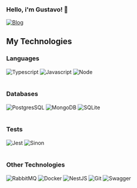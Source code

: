 

### Hello, i'm Gustavo! 👋

[![Blog](https://img.shields.io/badge/LinkedIn-0077B5?style=for-the-badge&logo=linkedin&logoColor=white)](https://www.linkedin.com/in/gustavo-costa-070828191/)

## My Technologies
### Languages
<div style="display: inline_block">
<img align="center" alt="Typescript" src="https://img.shields.io/badge/TypeScript-007ACC?style=for-the-badge&logo=typescript&logoColor=white"/>
<img align="center" alt="Javascript" src="https://img.shields.io/badge/JavaScript-F7DF1E?style=for-the-badge&logo=javascript&logoColor=black"/>
<img align="center" alt="Node" src="https://img.shields.io/badge/Node.js-43853D?style=for-the-badge&logo=node.js&logoColor=white"/>
</div><br/>

### Databases
<div style="display: inline_block">
<img align="center" alt="PostgresSQL" src="https://img.shields.io/badge/PostgreSQL-316192?style=for-the-badge&logo=postgresql&logoColor=white"/>
<img align="center" alt="MongoDB" src="https://img.shields.io/badge/MongoDB-4EA94B?style=for-the-badge&logo=mongodb&logoColor=white"/>
<img align="center" alt="SQLite" src="https://img.shields.io/badge/SQLite-07405E?style=for-the-badge&logo=sqlite&logoColor=white"/>
</div><br/>

### Tests
<div style="display: inline_block">
<img align="center" alt="Jest" src="https://img.shields.io/badge/Jest-323330?style=for-the-badge&logo=Jest&logoColor=white"/>
<img align="center" alt="Sinon" src="https://img.shields.io/badge/sinon.js-323330?style=for-the-badge&logo=sinon"/>
</div><br/>

### Other Technologies
<img align="center" alt="RabbitMQ" src="https://img.shields.io/badge/rabbitmq-%23FF6600.svg?&style=for-the-badge&logo=rabbitmq&logoColor=white"/>
<img align="center" alt="Docker" src="https://img.shields.io/badge/docker-%230db7ed.svg?style=for-the-badge&logo=docker&logoColor=white"/>
<img align="center" alt="NestJS" src="https://img.shields.io/badge/nestjs-%23E0234E.svg?style=for-the-badge&logo=nestjs&logoColor=white"/>
<img align="center" alt="Git" src="https://img.shields.io/badge/git-%23F05033.svg?style=for-the-badge&logo=git&logoColor=white"/>
<img align="center" alt="Swagger" src="https://img.shields.io/badge/-Swagger-%23Clojure?style=for-the-badge&logo=swagger&logoColor=white"/>
